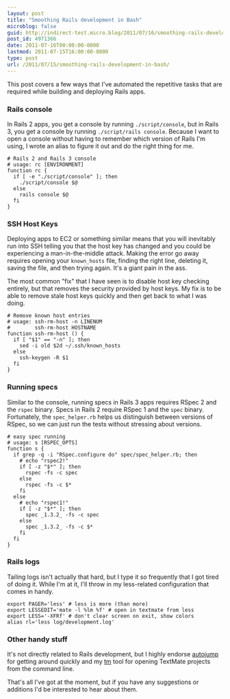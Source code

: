 ```yaml
---
layout: post
title: "Smoothing Rails development in Bash"
microblog: false
guid: http://indirect-test.micro.blog/2011/07/16/smoothing-rails-development-in-bash/
post_id: 4971366
date: 2011-07-16T00:00:00-0800
lastmod: 2011-07-15T16:00:00-0800
type: post
url: /2011/07/15/smoothing-rails-development-in-bash/
---
```

This post covers a few ways that I've automated the repetitive tasks that are required while building and deploying Rails apps.

### Rails console

In Rails 2 apps, you get a console by running `./script/console`, but in Rails 3, you get a console by running `./script/rails console`. Because I want to open a console without having to remember which version of Rails I'm using, I wrote an alias to figure it out and do the right thing for me.

    # Rails 2 and Rails 3 console
    # usage: rc [ENVIRONMENT]
    function rc {
      if [ -e "./script/console" ]; then
        ./script/console $@
      else
        rails console $@
      fi
    }

### SSH Host Keys

Deploying apps to EC2 or something similar means that you will inevitably run into SSH telling you that the host key has changed and you could be experiencing a man-in-the-middle attack. Making the error go away requires opening your `known_hosts` file, finding the right line, deleting it, saving the file, and then trying again. It's a giant pain in the ass.

The most common "fix" that I have seen is to disable host key checking entirely, but that removes the security provided by host keys. My fix is to be able to remove stale host keys quickly and then get back to what I was doing.

    # Remove known host entries
    # usage: ssh-rm-host -n LINENUM
    #        ssh-rm-host HOSTNAME
    function ssh-rm-host () {
      if [ "$1" == "-n" ]; then
        sed -i old $2d ~/.ssh/known_hosts
      else
        ssh-keygen -R $1
      fi
    }

### Running specs

Similar to the console, running specs in Rails 3 apps requires RSpec 2 and the `rspec` binary. Specs in Rails 2 require RSpec 1 and the `spec` binary. Fortunately, the `spec_helper.rb` helps us distinguish between versions of RSpec, so we can just run the tests without stressing about versions.

    # easy spec running
    # usage: s [RSPEC_OPTS]
    function s {
      if grep -q -i "RSpec.configure do" spec/spec_helper.rb; then
        # echo "rspec2!"
        if [ -z "$*" ]; then
          rspec -fs -c spec
        else
          rspec -fs -c $*
        fi
      else
        # echo "rspec1!"
        if [ -z "$*" ]; then
          spec _1.3.2_ -fs -c spec
        else
          spec _1.3.2_ -fs -c $*
        fi
      fi
    }

### Rails logs

Tailing logs isn't actually that hard, but I type it so frequently that I got tired of doing it. While I'm at it, I'll throw in my less-related configuration that comes in handy.

    export PAGER='less' # less is more (than more)
    export LESSEDIT='mate -l %lm %f' # open in textmate from less
    export LESS='-XFRf' # don't clear screen on exit, show colors
    alias rl='less log/development.log'

### Other handy stuff

It's not directly related to Rails development, but I highly endorse [autojump](https://github.com/joelthelion/autojump/) for getting around quickly and my [tm](https://github.com/indirect/tm) tool for opening TextMate projects from the command line.

That's all I've got at the moment, but if you have any suggestions or additions I'd be interested to hear about them.
